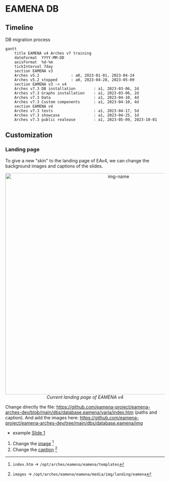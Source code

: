 # EAMENA DB

## Timeline

DB migration process

```mermaid
gantt
    title EAMENA v4 Arches v7 training
    dateFormat  YYYY-MM-DD
    axisFormat  %d-%m
    tickInterval 7day
    section EAMENA v3
    Arches v5.2              : a0, 2023-01-01, 2023-04-24
    Arches v5.2 stopped      : a0, 2023-04-28, 2023-05-09
    section EAMENA v3 -> v4
    Arches v7.3 DB installation        : a1, 2023-03-06, 2d
    Arches v7.3 Graphs installation    : a1, 2023-03-06, 2d
    Arches v7.3 Data                   : a1, 2023-04-10, 4d
    Arches v7.3 Custom components      : a1, 2023-04-10, 4d
    section EAMENA v4
    Arches v7.3 tests                  : a1, 2023-04-17, 5d
    Arches v7.3 showcase               : a1, 2023-04-25, 1d
    Arches v7.3 public realease        : a1, 2023-05-09, 2023-10-01
```

## Customization

### Landing page

To give a new "skin" to the landing page of EAv4, we can change the background images and captions of the slides. 

<p align="center">
  <img alt="img-name" src="../../www/arches-v7-landingpage.png" width="700">
  <br>
    <em>Current landing page of EAMENA v4 <https://database.eamena.org/> </em>
</p>

Change directly the file: https://github.com/eamena-project/eamena-arches-dev/blob/main/dbs/database.eamena/varia/index.htm (paths and caption). And add the images here: https://github.com/eamena-project/eamena-arches-dev/tree/main/dbs/database.eamena/img

* example [Slide 1](https://github.com/eamena-project/eamena-arches-dev/blob/11df37b9c528e4e3b423ae00464190432bd69c0c/dbs/database.eamena/varia/index.htm#L255-L275)

1. Change the [image](https://github.com/eamena-project/eamena-arches-dev/blob/11df37b9c528e4e3b423ae00464190432bd69c0c/dbs/database.eamena/varia/index.htm#L258) [^1]
2. Change the [caption](https://github.com/eamena-project/eamena-arches-dev/blob/11df37b9c528e4e3b423ae00464190432bd69c0c/dbs/database.eamena/varia/index.htm#L273) [^2]

[^1]: `index.htm` -> `/opt/arches/eamena/eamena/templates`
[^2]: `images` -> `/opt/arches/eamena/eamena/media/img/landing/eamena`
